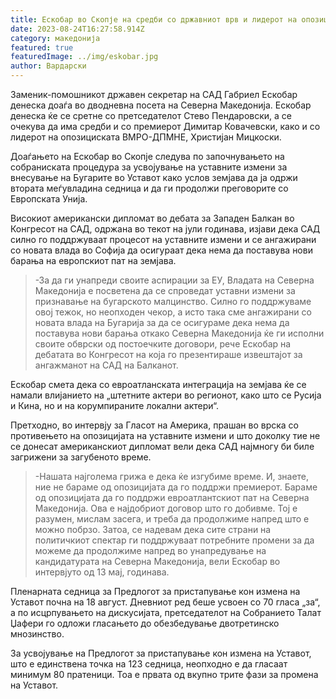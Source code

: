 ```yaml
---
title: Ескобар во Скопје на средби со државниот врв и лидерот на опозицијата Мицкоски
date: 2023-08-24T16:27:58.914Z
category: македонија
featured: true
featuredImage: ../img/eskobar.jpg
author: Вардарски
---
```

<!--StartFragment-->

Заменик-помошникот државен секретар на САД Габриел Ескобар денеска доаѓа во дводневна посета на Северна Македонија. Ескобар денеска ќе се сретне со претседателот Стево Пендаровски, а се очекува да има средби и со премиерот Димитар Ковачевски, како и со лидерот на опозициската ВМРО-ДПМНЕ, Христијан Мицкоски.



<!--EndFragment--><!--StartFragment-->

Доаѓањето на Ескобар во Скопје следува по започнувањето на собраниската процедура за усвојување на уставните измени за внесување на Бугарите во Уставот како услов земјава да ја одржи втората меѓувладина седница и да ги продолжи преговорите со Европската Унија.

Високиот американски дипломат во дебата за Западен Балкан во Конгресот на САД, одржана во текот на јули годинава, изјави дека САД силно го поддржуваат процесот на уставните измени и се ангажирани со новата влада во Софија да осигураат дека нема да поставува нови барања на европскиот пат на земјава.

> \-За да ги унапреди своите аспирации за ЕУ, Владата на Северна Македонија е посветена да се спроведат уставни измени за признавање на бугарското малцинство. Силно го поддржуваме овој тежок, но неопходен чекор, а исто така сме ангажирани со новата влада на Бугарија за да се осигураме дека нема да поставува нови барања откако Северна Македонија ќе ги исполни своите обврски од постоечките договори, рече Ескобар на дебатата во Конгресот на која го презентираше извештајот за ангажманот на САД на Балканот.

Ескобар смета дека со евроатланската интеграција на земјава ќе се намали влијанието на „штетните актери во регионот, како што се Русија и Кина, но и на корумпираните локални актери“.

Претходно, во интервју за Гласот на Америка, прашан во врска со противењето на опозицијата на уставните измени и што доколку тие не се донесат американскиот дипломат вели дека САД најмногу би биле загрижени за загубеното време.

> \-Нашата најголема грижа е дека ќе изгубиме време. И, знаете, ние не бараме од опозицијата да го поддржи премиерот. Бараме од опозицијата да го поддржи евроатлантскиот пат на Северна Македонија. Ова е најдобриот договор што го добивме. Тој е разумен, мислам засега, и треба да продолжиме напред што е можно побрзо. Затоа, се надевам дека сите страни на политичкиот спектар ги поддржуваат потребните промени за да можеме да продолжиме напред во унапредување на кандидатурата на Северна Македонија, вели Ескобар во интервјуто од 13 мај, годинава.

Пленарната седница за Предлогот за пристапување кон измена на Уставот почна на 18 август. Дневниот ред беше усвоен со 70 гласа „за“, а по исцрпувањето на дискусијата, претседателот на Собранието Талат Џафери го одложи гласањето до обезбедување двотретинско мнозинство.

За усвојување на Предлогот за пристапување кон измена на Уставот, што е единствена точка на 123 седница, неопходно е да гласаат минимум 80 пратеници. Тоа е првата од вкупно трите фази за промена на Уставот.

<!--EndFragment-->
